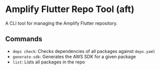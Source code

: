 # Amplify Flutter Repo Tool (aft)

A CLI tool for managing the Amplify Flutter repository.

## Commands

- `deps check`: Checks dependencies of all packages against `deps.yaml`
- `generate-sdk`: Generates the AWS SDK for a given package
- `list`: Lists all packages in the repo
